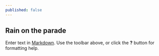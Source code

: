 ```yaml
---
published: false
---
```

## Rain on the parade

Enter text in [Markdown](http://daringfireball.net/projects/markdown/). Use the toolbar above, or click the **?** button for formatting help.
